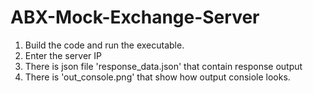 # ABX-Mock-Exchange-Server

1. Build the code and run the executable.
2. Enter the server IP
3. There is json file 'response_data.json' that contain response output
4. There is 'out_console.png' that show how output consiole looks.

